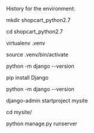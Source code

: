 History for the environment:

  mkdir shopcart_python2.7

  cd shopcart_python2.7

  virtualenv .venv

  source .venv/bin/activate

  python -m django --version

  pip install Django

  python -m django --version

  django-admin startproject mysite

  cd mysite/

  python manage.py runserver
